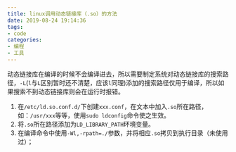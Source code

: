 ```yaml
---
title: linux调用动态链接库（.so）的方法
date: 2019-08-24 19:14:36
tags:
- code
categories:
- 编程
- 工具
---
```

动态链接库在编译的时候不会编译进去，所以需要制定系统对动态链接库的搜索路径，`-L`(`l`与`L`区别暂时还不清楚，应该`l`同理)添加的搜索路径仅用于编译，所以如果搜索不到动态链接库则会在运行时报错。
<!--more-->
1. 在`/etc/ld.so.conf.d/`下创建`xxx.conf`，在文本中加入`.so`所在路径，如：`/usr/xxx`等等，使用`sudo ldconfig`命令使之生效。
2. 将`.so`所在路径添加为`LD_LIBRARY_PATH`环境变量。
3. 在编译命令中使用`-Wl,-rpath=./`参数，并将相应`.so`拷贝到执行目录（未使用过）；  